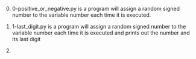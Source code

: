 0. 0-positive_or_negative.py is a program will assign a random signed number
   to the variable number each time it is executed.

1. 1-last_digit.py is a program  will assign a random signed number to the variable number each time it is executed
   and prints out the number and its last digit

2.
